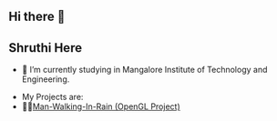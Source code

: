 ## Hi there 👋

## Shruthi Here



- 🔭 I’m currently studying in Mangalore Institute of Technology and Engineering.
<!-- 🌱 I’m currently learning ...
- 👯 I’m looking to collaborate on ...
- 🤔 I’m looking for help with ...
- 💬 Ask me about ...
- 📫 How to reach me: ...
- 😄 Pronouns: ...
- ⚡ Fun fact: ...-->
- My Projects are:<br/>
- 🚶‍♂️<a href="https://github.com/Shruthirao04/Man-Walking-In-Rain">Man-Walking-In-Rain (OpenGL Project)</a>
